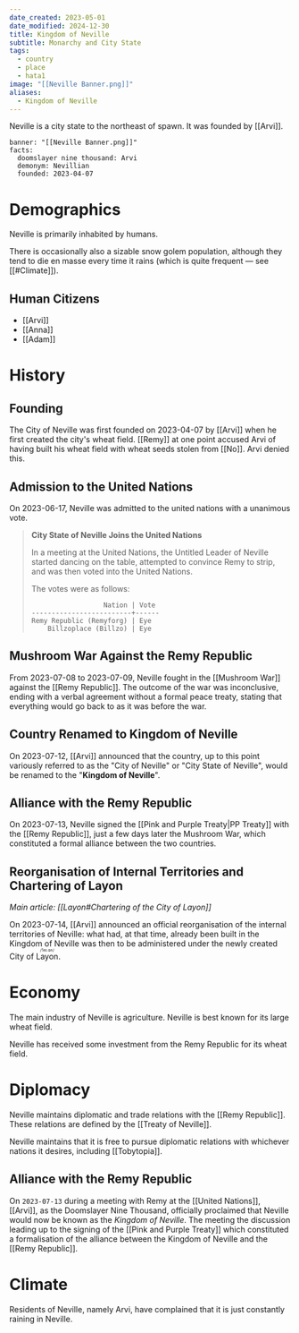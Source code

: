 ```yaml
---
date_created: 2023-05-01
date_modified: 2024-12-30
title: Kingdom of Neville
subtitle: Monarchy and City State
tags:
  - country
  - place
  - hata1
image: "[[Neville Banner.png]]"
aliases:
  - Kingdom of Neville
---
```


Neville is a city state to the northeast of spawn. It was founded by [[Arvi]].

```infobox-nation
banner: "[[Neville Banner.png]]"
facts:
  doomslayer nine thousand: Arvi
  demonym: Nevillian
  founded: 2023-04-07
```

# Demographics

Neville is primarily inhabited by humans.

There is occasionally also a sizable snow golem population, although they tend to die en masse every time it rains (which is quite frequent — see [[#Climate]]).

## Human Citizens

- [[Arvi]]
- [[Anna]]
- [[Adam]]

# History

## Founding

The City of Neville was first founded on 2023-04-07 by [[Arvi]] when he first created the city's wheat field. [[Remy]] at one point accused Arvi of having built his wheat field with wheat seeds stolen from [[No]]. Arvi denied this.

## Admission to the United Nations

On 2023-06-17, Neville was admitted to the united nations with a unanimous vote.

> **City State of Neville Joins the United Nations**
> 
> In a meeting at the United Nations, the Untitled Leader of Neville started dancing on the table, attempted to convince Remy to strip, and was then voted into the United Nations.
> 
> The votes were as follows:
>
> ```
>                   Nation | Vote
> -------------------------+------
> Remy Republic (Remyforg) | Eye
>     Billzoplace (Billzo) | Eye
> ```

## Mushroom War Against the Remy Republic

From 2023-07-08 to 2023-07-09, Neville fought in the [[Mushroom War]] against the [[Remy Republic]]. The outcome of the war was inconclusive, ending with a verbal agreement without a formal peace treaty, stating that everything would go back to as it was before the war.

## Country Renamed to Kingdom of Neville

On 2023-07-12, [[Arvi]] announced that the country, up to this point variously referred to as the "City of Neville" or "City State of Neville", would be renamed to the "**Kingdom of Neville**".

## Alliance with the Remy Republic

On 2023-07-13, Neville signed the [[Pink and Purple Treaty|PP Treaty]] with the [[Remy Republic]], just a few days later the Mushroom War, which constituted a formal alliance between the two countries.

## Reorganisation of Internal Territories and Chartering of Layon

*Main article: [[Layon#Chartering of the City of Layon]]*

On 2023-07-14, [[Arvi]] announced an official reorganisation of the internal territories of Neville: what had, at that time, already been built in the Kingdom of Neville was then to be administered under the newly created City of <ruby>Layon<rt>/ˈleɪ.ɑn/</rt></ruby>.

# Economy

The main industry of Neville is agriculture. Neville is best known for its large wheat field.

Neville has received some investment from the Remy Republic for its wheat field.

# Diplomacy

Neville maintains diplomatic and trade relations with the [[Remy Republic]]. These relations are defined by the [[Treaty of Neville]].

Neville maintains that it is free to pursue diplomatic relations with whichever nations it desires, including [[Tobytopia]].

## Alliance with the Remy Republic

On `2023-07-13` during a meeting with Remy at the [[United Nations]], [[Arvi]], as the Doomslayer Nine Thousand, officially proclaimed that Neville would now be known as the *Kingdom of Neville*. The meeting the discussion leading up to the signing of the [[Pink and Purple Treaty]] which constituted a formalisation of the alliance between the Kingdom of Neville and the [[Remy Republic]].

# Climate

Residents of Neville, namely Arvi, have complained that it is just constantly raining in Neville.